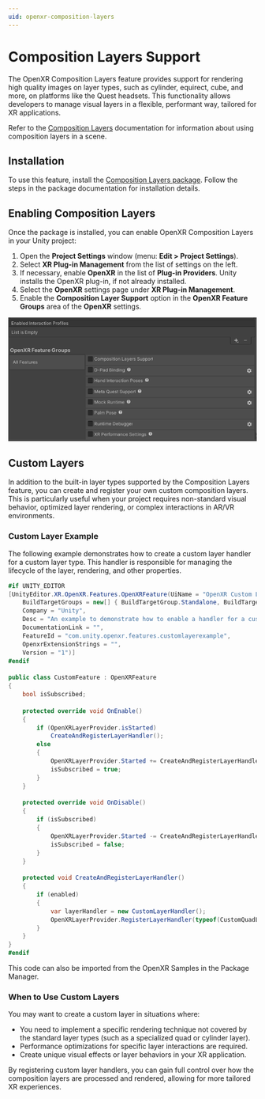 ```yaml
---
uid: openxr-composition-layers
---
```

# Composition Layers Support

The OpenXR Composition Layers feature provides support for rendering high quality images on layer types, such as cylinder, equirect, cube, and more, on platforms like the Quest headsets.
This functionality allows developers to manage visual layers in a flexible, performant way, tailored for XR applications.

Refer to the [Composition Layers](https://docs.unity3d.com/Packages/com.unity.xr.compositionlayers@latest) documentation for information about using composition layers in a scene.

## Installation
To use this feature, install the [Composition Layers package](https://docs.unity3d.com/Packages/com.unity.xr.compositionlayers@1.0/manual/index.html). Follow the steps in the package documentation for installation details.

## Enabling Composition Layers
Once the package is installed, you can enable OpenXR Composition Layers in your Unity project:

1. Open the **Project Settings** window (menu: **Edit > Project Settings**).
2. Select **XR Plug-in Management** from the list of settings on the left.
3. If necessary, enable **OpenXR** in the list of **Plug-in Providers**. Unity installs the OpenXR plug-in, if not already installed.
4. Select the **OpenXR** settings page under **XR Plug-in Management**.
5. Enable the **Composition Layer Support** option in the **OpenXR Feature Groups** area of the **OpenXR** settings.

![OpenXR feature options](../images/openxr-features.png)

## Custom Layers
In addition to the built-in layer types supported by the Composition Layers feature, you can create and register your own custom composition layers. This is particularly useful when your project requires non-standard visual behavior, optimized layer rendering, or complex interactions in AR/VR environments.

### Custom Layer Example
The following example demonstrates how to create a custom layer handler for a custom layer type. This handler is responsible for managing the lifecycle of the layer, rendering, and other properties.

```c#
#if UNITY_EDITOR
[UnityEditor.XR.OpenXR.Features.OpenXRFeature(UiName = "OpenXR Custom Layer Handler Example",
    BuildTargetGroups = new[] { BuildTargetGroup.Standalone, BuildTargetGroup.WSA, BuildTargetGroup.Android },
    Company = "Unity",
    Desc = "An example to demonstrate how to enable a handler for a customized composition layer type.",
    DocumentationLink = "",
    FeatureId = "com.unity.openxr.features.customlayerexample",
    OpenxrExtensionStrings = "",
    Version = "1")]
#endif

public class CustomFeature : OpenXRFeature
{
    bool isSubscribed;

    protected override void OnEnable()
    {
        if (OpenXRLayerProvider.isStarted)
            CreateAndRegisterLayerHandler();
        else
        {
            OpenXRLayerProvider.Started += CreateAndRegisterLayerHandler;
            isSubscribed = true;
        }
    }

    protected override void OnDisable()
    {
        if (isSubscribed)
        {
            OpenXRLayerProvider.Started -= CreateAndRegisterLayerHandler;
            isSubscribed = false;
        }
    }

    protected void CreateAndRegisterLayerHandler()
    {
        if (enabled)
        {
            var layerHandler = new CustomLayerHandler();
            OpenXRLayerProvider.RegisterLayerHandler(typeof(CustomQuadLayerData), layerHandler);
        }
    }
}
#endif
```

This code can also be imported from the OpenXR Samples in the Package Manager.

### When to Use Custom Layers
You may want to create a custom layer in situations where:

- You need to implement a specific rendering technique not covered by the standard layer types (such as a specialized quad or cylinder layer).
- Performance optimizations for specific layer interactions are required.
- Create unique visual effects or layer behaviors in your XR application.

By registering custom layer handlers, you can gain full control over how the composition layers are processed and rendered, allowing for more tailored XR experiences.